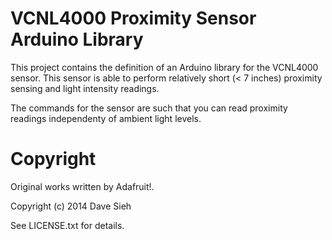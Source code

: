 VCNL4000 Proximity Sensor Arduino Library
=========================================

This project contains the definition of an Arduino library for the VCNL4000
sensor. This sensor is able to perform relatively short (< 7 inches) proximity
sensing and light intensity readings.

The commands for the sensor are such that you can read proximity readings
independenty of ambient light levels.

Copyright
=========

Original works written by Adafruit!.

Copyright (c) 2014 Dave Sieh

See LICENSE.txt for details.

